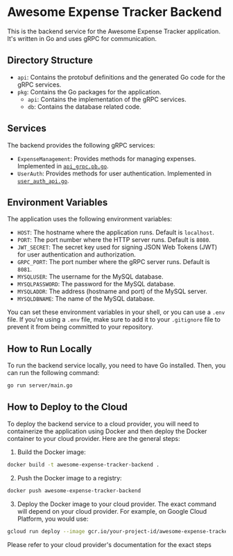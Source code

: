 # Awesome Expense Tracker Backend

This is the backend service for the Awesome Expense Tracker application. It's written in Go and uses gRPC for communication.

## Directory Structure

- `api`: Contains the protobuf definitions and the generated Go code for the gRPC services.
- `pkg`: Contains the Go packages for the application.
  - `api`: Contains the implementation of the gRPC services.
  - `db`: Contains the database related code.

## Services

The backend provides the following gRPC services:

- `ExpenseManagement`: Provides methods for managing expenses. Implemented in [`api_grpc.pb.go`](..\awesome-expense-tracker-backend\api\api_grpc.pb.go).
- `UserAuth`: Provides methods for user authentication. Implemented in [`user_auth_api.go`](..\awesome-expense-tracker-backend\pkg\api\userauth\user_auth_api.go).

## Environment Variables

The application uses the following environment variables:

- `HOST`: The hostname where the application runs. Default is `localhost`.
- `PORT`: The port number where the HTTP server runs. Default is `8080`.
- `JWT_SECRET`: The secret key used for signing JSON Web Tokens (JWT) for user authentication and authorization.
- `GRPC_PORT`: The port number where the gRPC server runs. Default is `8081`.
- `MYSQLUSER`: The username for the MySQL database.
- `MYSQLPASSWORD`: The password for the MySQL database.
- `MYSQLADDR`: The address (hostname and port) of the MySQL server.
- `MYSQLDBNAME`: The name of the MySQL database.

You can set these environment variables in your shell, or you can use a `.env` file. If you're using a `.env` file, make sure to add it to your `.gitignore` file to prevent it from being committed to your repository.

## How to Run Locally

To run the backend service locally, you need to have Go installed. Then, you can run the following command:

```sh
go run server/main.go
```

## How to Deploy to the Cloud

To deploy the backend service to a cloud provider, you will need to containerize the application using Docker and then deploy the Docker container to your cloud provider. Here are the general steps:

1. Build the Docker image:

```sh
docker build -t awesome-expense-tracker-backend .
```

2. Push the Docker image to a registry:

```sh
docker push awesome-expense-tracker-backend
```

3. Deploy the Docker image to your cloud provider. The exact command will depend on your cloud provider. For example, on Google Cloud Platform, you would use:

```sh
gcloud run deploy --image gcr.io/your-project-id/awesome-expense-tracker-backend
```

Please refer to your cloud provider's documentation for the exact steps
